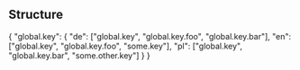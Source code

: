 


## Structure
{
  "global.key": {
    "de": ["global.key", "global.key.foo", "global.key.bar"],
    "en": ["global.key", "global.key.foo", "some.key"],
    "pl": ["global.key", "global.key.bar", "some.other.key"]
  }
}
